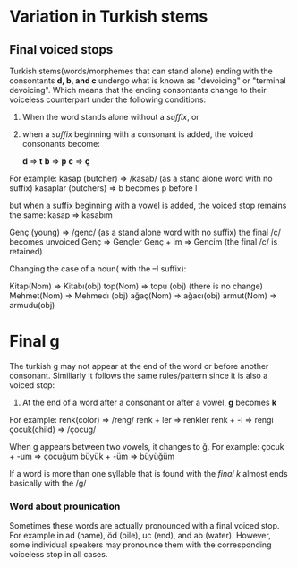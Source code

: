 # Variation in Turkish stems 
## Final voiced stops 


Turkish stems(words/morphemes that can stand alone) ending with the consontants **d, b, and c** undergo what is known as "devoicing" or "terminal devoicing". Which means that the ending consontants change to their voiceless counterpart under the following conditions: 

1) When the word stands alone without a *suffix*, or 
2) when a *suffix* beginning with a consonant is added, the voiced consonants become: 

	**d** => **t** 
	**b** => **p**
	**c** => **ç**
	
	
For example: 
kasap (butcher) => /kasab/ (as a stand alone word with no suffix)
	kasaplar (butchers) => b becomes p before l

but when a suffix beginning with a vowel is added, the voiced stop remains the same: 
	kasap => kasabım 

Genç (young) => /genc/ (as a stand alone word with no suffix)
	the final /c/ becomes unvoiced 
	Genç => Gençler 
	Genç + im => Gencim (the final /c/ is retained)

Changing the case of a noun( with the –I suffix): 

Kitap(Nom) => Kitabı(obj) 
top(Nom) => topu (obj) (there is no change)
Mehmet(Nom) => Mehmedı (obj)
ağaç(Nom) => ağacı(obj)
armut(Nom) => armudu(obj)


# Final g 

The turkish g may not appear at the end of the word or before another consonant. Similiarly it follows the same rules/pattern since it is also a voiced stop: 

1) At the end of a word after a consonant or after a vowel, **g** becomes **k**

For example: 
renk(color) => /reng/ 
	renk + ler => renkler 
	renk + -i => rengi
çocuk(child) => /çocug/

When g appears between two vowels, it changes to ğ. For example: 
çocuk + -um => çocuğum 
büyük + -üm => büyüğüm 

If a word is more than one syllable that is found with the *final k* almost ends basically with the /g/ 

### Word about prounication 
Sometimes these words are actually pronounced with a final voiced stop. For example in ad (name), öd (bile), uc (end), and ab (water). However, some individual speakers may pronounce them with the corresponding voiceless stop in all cases. 





















